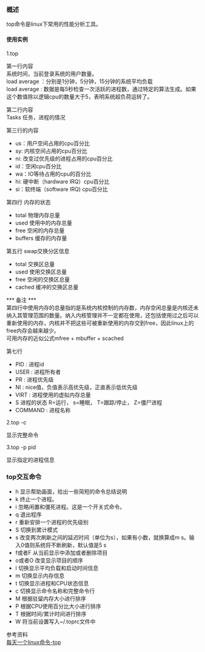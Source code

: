 ### 概述

top命令是linux下常用的性能分析工具。

#### 使用实例

1.top

第一行内容<br>
系统时间，当前登录系统的用户数量。<br>
load average ：分别是1分钟，5分钟，15分钟的系统平均负载<br>
load average : 数据是每5秒检查一次活跃的进程数，通过特定的算法生成。如果这个数值除以逻辑cpu的数量大于5，表明系统超负荷运转了。<br>

第二行内容<br>
Tasks 任务，进程的情况<br>

第三行的内容<br>
* us：用户空间占用的cpu百分比
* sy: 内核空间占用的cpu百分比
* ni: 改变过优先级的进程占用的cpu百分比
* id：空闲cpu百分比
* wa：IO等待占用的cpu的百分比
* hi: 硬中断（hardware IRQ）cpu百分比
* si：软终端（software IRQ) cpu百分比

第四行 内存的状态
* total 物理内存总量
* used 使用中的内存总量
* free 空闲的内存总量
* buffers 缓存的内存量

第五行 swap交换分区信息
* total 交换区总量
* used 使用交换区总量
* free 空闲的交换区总量
* cached 缓冲的交换区总量

*** 备注 *** <br>
第四行中使用内存的总量指的是系统内核控制的内存数，内存空闲总量是内核还未纳入其管理范围的数量。纳入内核管理并不一定都在使用，还包括使用过之后可以重新使用的内存，内核并不把这些可被重新使用的内存交到free，因此linux上的free内存会越来越少。<br>
可用内存的近似公式mfree + mbuffer + scached

第七行

* PID : 进程id
* USER : 进程所有者
* PR : 进程优先级
* NI : nice值，负值表示高优先级，正直表示低优先级
* VIRT : 进程使用的虚拟内存总量
* S 进程的状态 R=运行， s=睡眠， T=跟踪/停止， Z=僵尸进程
* COMMAND : 进程名称

2.top -c

显示完整命令

3.top -p pid

显示指定的进程信息

### top交互命令

* h 显示帮助画面，给出一些简短的命令总结说明
* k 终止一个进程。
* i 忽略闲置和僵死进程。这是一个开关式命令。
* q 退出程序
* r 重新安排一个进程的优先级别
* S 切换到累计模式
* s 改变两次刷新之间的延迟时间（单位为s），如果有小数，就换算成m s。输入0值则系统将不断刷新，默认值是5 s
* f或者F 从当前显示中添加或者删除项目
* o或者O 改变显示项目的顺序
* l 切换显示平均负载和启动时间信息
* m 切换显示内存信息
* t 切换显示进程和CPU状态信息
* c 切换显示命令名称和完整命令行
* M 根据驻留内存大小进行排序
* P 根据CPU使用百分比大小进行排序
* T 根据时间/累计时间进行排序
* W 将当前设置写入~/.toprc文件中

参考资料<br>
[每天一个linux命令-top](http://www.cnblogs.com/peida/archive/2012/12/24/2831353.html)
